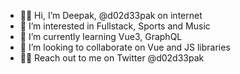 - 👋🏼 Hi, I’m Deepak, @d02d33pak on internet
- 👀 I’m interested in Fullstack, Sports and Music
- 🌱 I’m currently learning Vue3, GraphQL
- 👾 I’m looking to collaborate on Vue and JS libraries
- 🤙🏼 Reach out to me on Twitter @d02d33pak

<!---
d02d33pak/d02d33pak is a ✨ special ✨ repository because its `README.md` (this file) appears on your GitHub profile.
You can click the Preview link to take a look at your changes.
--->
